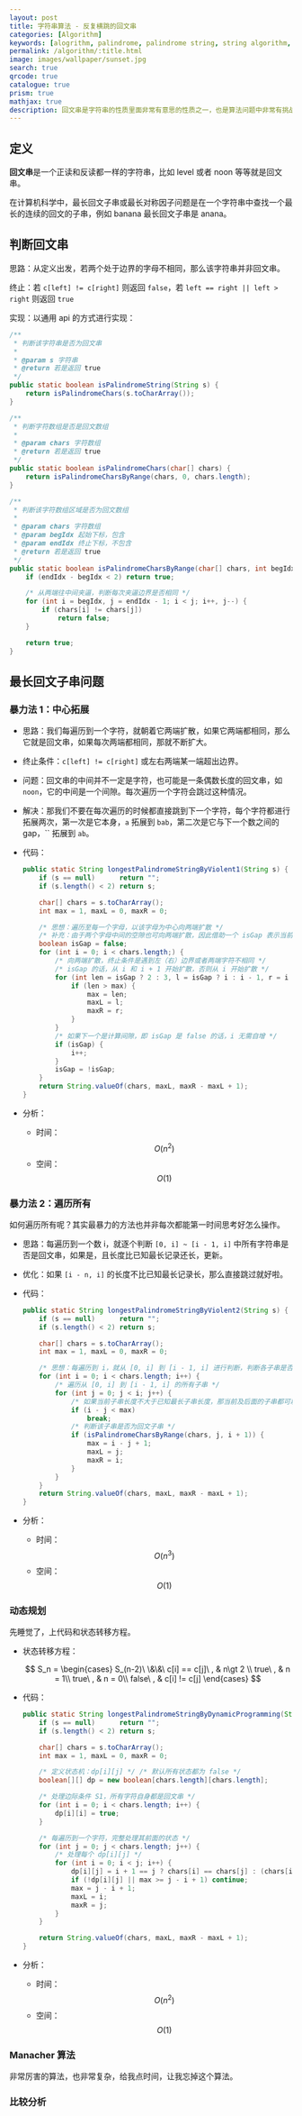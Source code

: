 ```yaml
---
layout: post
title: 字符串算法 - 反复横跳的回文串
categories: [Algorithm]
keywords: [alogrithm, palindrome, palindrome string, string algorithm, string]
permalink: /algorithm/:title.html
image: images/wallpaper/sunset.jpg
search: true
qrcode: true
catalogue: true
prism: true
mathjax: true
description: 回文串是字符串的性质里面非常有意思的性质之一，也是算法问题中非常有挑战性，非常能够引发思考的问题之一
---
```


## 定义

**回文串**是一个正读和反读都一样的字符串，比如 level 或者 noon 等等就是回文串。

在计算机科学中，最长回文子串或最长对称因子问题是在一个字符串中查找一个最长的连续的回文的子串，例如 banana 最长回文子串是 anana。

## 判断回文串

思路：从定义出发，若两个处于边界的字母不相同，那么该字符串并非回文串。

终止：若 `c[left] != c[right]` 则返回 `false`，若 `left == right || left > right` 则返回 `true` 

实现：以通用 api 的方式进行实现：

~~~java
/**
 * 判断该字符串是否为回文串
 *
 * @param s 字符串
 * @return 若是返回 true
 */
public static boolean isPalindromeString(String s) {
    return isPalindromeChars(s.toCharArray());
}

/**
 * 判断字符数组是否是回文数组
 *
 * @param chars 字符数组
 * @return 若是返回 true
 */
public static boolean isPalindromeChars(char[] chars) {
    return isPalindromeCharsByRange(chars, 0, chars.length);
}

/**
 * 判断该字符数组区域是否为回文数组
 *
 * @param chars 字符数组
 * @param begIdx 起始下标，包含
 * @param endIdx 终止下标，不包含
 * @return 若是返回 true
 */
public static boolean isPalindromeCharsByRange(char[] chars, int begIdx, int endIdx) {
    if (endIdx - begIdx < 2) return true;

    /* 从两端往中间夹逼，判断每次夹逼边界是否相同 */
    for (int i = begIdx, j = endIdx - 1; i < j; i++, j--) {
        if (chars[i] != chars[j])
            return false;
    }

    return true;
}
~~~

## 最长回文子串问题

### 暴力法 1：中心拓展

* 思路：我们每遍历到一个字符，就朝着它两端扩散，如果它两端都相同，那么它就是回文串，如果每次两端都相同，那就不断扩大。

* 终止条件：`c[left] != c[right]` 或左右两端某一端超出边界。

* 问题：回文串的中间并不一定是字符，也可能是一条偶数长度的回文串，如 `noon`，它的中间是一个间隙。每次遍历一个字符会跳过这种情况。

* 解决：那我们不要在每次遍历的时候都直接跳到下一个字符，每个字符都进行拓展两次，第一次是它本身，`a` 拓展到 `bab`，第二次是它与下一个数之间的 gap，`` 拓展到 `ab`。

* 代码：

    ~~~java
    public static String longestPalindromeStringByViolent1(String s) {
        if (s == null)      return "";
        if (s.length() < 2) return s;

        char[] chars = s.toCharArray();
        int max = 1, maxL = 0, maxR = 0;

        /* 思想：遍历至每一个字母，以该字母为中心向两端扩散 */
        /* 补充：由于两个字母中间的空隙也可向两端扩散，因此借助一个 isGap 表示当前处于 i 与 i + 1 之间  */
        boolean isGap = false;
        for (int i = 0; i < chars.length;) {
            /* 向两端扩散，终止条件是遇到左（右）边界或者两端字符不相同 */
            /* isGap 的话，从 i 和 i + 1 开始扩散，否则从 i 开始扩散 */
            for (int len = isGap ? 2 : 3, l = isGap ? i : i - 1, r = i + 1; l > -1 && r < chars.length && chars[l] == chars[r]; l--, r++, len += 2) {
                if (len > max) {
                    max = len;
                    maxL = l;
                    maxR = r;
                }
            }
            /* 如果下一个是计算间隙，即 isGap 是 false 的话，i 无需自增 */
            if (isGap) {
                i++;
            }
            isGap = !isGap;
        }
        return String.valueOf(chars, maxL, maxR - maxL + 1);
    }  
    ~~~
  
* 分析：

    * 时间：$$O(n^2)$$
    * 空间：$$O(1)$$
  
### 暴力法 2：遍历所有

如何遍历所有呢？其实最暴力的方法也并非每次都能第一时间思考好怎么操作。

* 思路：每遍历到一个数 i，就逐个判断 `[0, i] ~ [i - 1, i]` 中所有字符串是否是回文串，如果是，且长度比已知最长记录还长，更新。

* 优化：如果 `[i - n, i]` 的长度不比已知最长记录长，那么直接跳过就好啦。

* 代码：

    ~~~java
    public static String longestPalindromeStringByViolent2(String s) {
        if (s == null)      return "";
        if (s.length() < 2) return s;

        char[] chars = s.toCharArray();
        int max = 1, maxL = 0, maxR = 0;

        /* 思想：每遍历到 i，就从 [0, i] 到 [i - 1, i] 进行判断，判断各子串是否为回文子串，该方法名义上遍历所有子串 */
        for (int i = 0; i < chars.length; i++) {
            /* 遍历从 [0, i] 到 [i - 1, i] 的所有子串 */
            for (int j = 0; j < i; j++) {
                /* 如果当前子串长度不大于已知最长子串长度，那当前及后面的子串都可以跳过了 */
                if (i - j < max)
                    break;
                /* 判断该子串是否为回文子串 */
                if (isPalindromeCharsByRange(chars, j, i + 1)) {
                    max = i - j + 1;
                    maxL = j;
                    maxR = i;
                }
            }
        }
        return String.valueOf(chars, maxL, maxR - maxL + 1);
    }  
    ~~~
  
* 分析：

    * 时间：$$O(n^3)$$
    * 空间：$$O(1)$$
  
### 动态规划

先睡觉了，上代码和状态转移方程。

* 状态转移方程：

    $$
    S_n =
    \begin{cases}
    S_(n-2)\ \&\&\ c[i] == c[j]\ , & n\gt 2 \\
    true\ , & n = 1\\
    true\ , & n = 0\\
    false\ , & c[i] != c[j]
    \end{cases}
    $$
    
* 代码：

    ~~~java
    public static String longestPalindromeStringByDynamicProgramming(String s) {
        if (s == null)      return "";
        if (s.length() < 2) return s;

        char[] chars = s.toCharArray();
        int max = 1, maxL = 0, maxR = 0;

        /* 定义状态机：dp[i][j] */ /* 默认所有状态都为 false */
        boolean[][] dp = new boolean[chars.length][chars.length];

        /* 处理边际条件 S1，所有字符自身都是回文串 */
        for (int i = 0; i < chars.length; i++) {
            dp[i][i] = true;
        }

        /* 每遍历到一个字符，完整处理其前面的状态 */
        for (int j = 0; j < chars.length; j++) {
            /* 处理每个 dp[i][j] */
            for (int i = 0; i < j; i++) {
                dp[i][j] = i + 1 == j ? chars[i] == chars[j] : (chars[i] == chars[j] && dp[i + 1][j - 1]);
                if (!dp[i][j] || max >= j - i + 1) continue;
                max = j - i + 1;
                maxL = i;
                maxR = j;
            }
        }

        return String.valueOf(chars, maxL, maxR - maxL + 1);
    }
    ~~~
  
* 分析：

    * 时间：$$O(n^2)$$
    * 空间：$$O(1)$$

### Manacher 算法

非常厉害的算法，也非常复杂，给我点时间，让我忘掉这个算法。

### 比较分析
